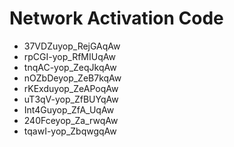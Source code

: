 # Network Activation Code
* 37VDZuyop_RejGAqAw
* rpCGI-yop_RfMIUqAw
* tnqAC-yop_ZeqJkqAw
* nOZbDeyop_ZeB7kqAw
* rKExduyop_ZeAPoqAw
* uT3qV-yop_ZfBUYqAw
* Int4Guyop_ZfA_UqAw
* 240Fceyop_Za_rwqAw
* tqawI-yop_ZbqwgqAw